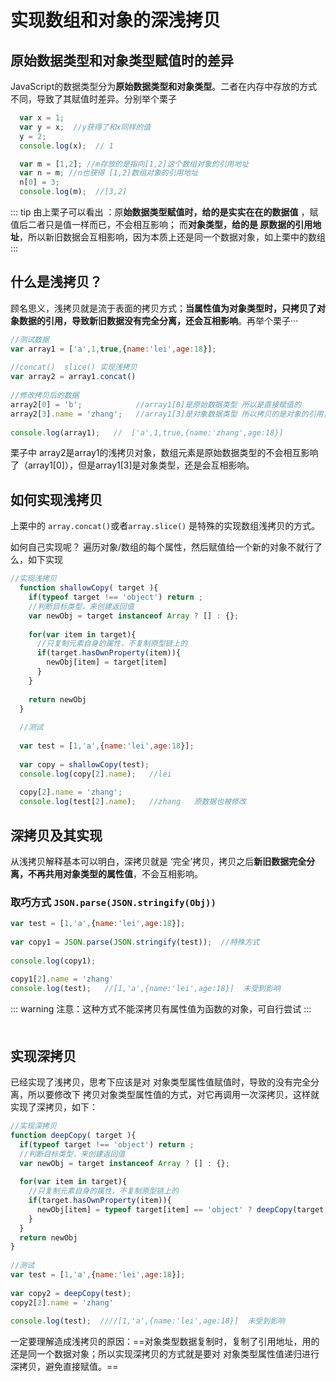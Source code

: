 # 实现数组和对象的深浅拷贝

## 原始数据类型和对象类型赋值时的差异

JavaScript的数据类型分为**原始数据类型和对象类型**。二者在内存中存放的方式不同，导致了其赋值时差异。分别举个栗子 

```js
  var x = 1;
  var y = x;  //y获得了和x同样的值
  y = 2;
  console.log(x);  // 1

  var m = [1,2]; //m存放的是指向[1,2]这个数组对象的引用地址
  var n = m; //n也获得 [1,2]数组对象的引用地址
  n[0] = 3;
  console.log(m);  //[3,2] 
```
::: tip
由上栗子可以看出 ：原**始数据类型赋值时，给的是实实在在的数据值** ，赋值后二者只是值一样而已，不会相互影响； 而**对象类型，给的是 原数据的引用地址**，所以新旧数据会互相影响，因为本质上还是同一个数据对象，如上栗中的数组
:::

## 什么是浅拷贝？

顾名思义，浅拷贝就是流于表面的拷贝方式；**当属性值为对象类型时，只拷贝了对象数据的引用，导致新旧数据没有完全分离，还会互相影响**。再举个栗子···

```js
//测试数据
var array1 = ['a',1,true,{name:'lei',age:18}];
 
//concat()  slice() 实现浅拷贝
var array2 = array1.concat()
 
//修改拷贝后的数据
array2[0] = 'b';            //array1[0]是原始数据类型 所以是直接赋值的
array2[3].name = 'zhang';   //array1[3]是对象数据类型 所以拷贝的是对象的引用，其实还是和原数组使用同一对象
 
console.log(array1);   //  ['a',1,true,{name:'zhang',age:18}]
```

栗子中 array2是array1的浅拷贝对象，数组元素是原始数据类型的不会相互影响了（array1[0]），但是array1[3]是对象类型，还是会互相影响。

## 如何实现浅拷贝

上栗中的  `array.concat()`或者`array.slice()` 是特殊的实现数组浅拷贝的方式。

如何自己实现呢？ 遍历对象/数组的每个属性，然后赋值给一个新的对象不就行了么，如下实现

```js
//实现浅拷贝
  function shallowCopy( target ){
    if(typeof target !== 'object') return ;
    //判断目标类型，来创建返回值
    var newObj = target instanceof Array ? [] : {};
 
    for(var item in target){
      //只复制元素自身的属性，不复制原型链上的
      if(target.hasOwnProperty(item)){
        newObj[item] = target[item]
      }
    }
 
    return newObj
  }
 
  //测试
 
  var test = [1,'a',{name:'lei',age:18}];
 
  var copy = shallowCopy(test);
  console.log(copy[2].name);   //lei
 
  copy[2].name = 'zhang';
  console.log(test[2].name);   //zhang   原数据也被修改

```

## 深拷贝及其实现

从浅拷贝解释基本可以明白，深拷贝就是 ‘完全’拷贝，拷贝之后**新旧数据完全分离，不再共用对象类型的属性值**，不会互相影响。


### 取巧方式 `JSON.parse(JSON.stringify(Obj)) `  

```js
var test = [1,'a',{name:'lei',age:18}];
 
var copy1 = JSON.parse(JSON.stringify(test));  //特殊方式
 
console.log(copy1);
 
copy1[2].name = 'zhang'
console.log(test);   //[1,'a',{name:'lei',age:18}]  未受到影响
```
::: warning
注意：这种方式不能深拷贝有属性值为函数的对象，可自行尝试
:::
　　

## 实现深拷贝

已经实现了浅拷贝，思考下应该是对 对象类型属性值赋值时，导致的没有完全分离，所以要修改下 拷贝对象类型属性值的方式，对它再调用一次深拷贝，这样就实现了深拷贝，如下：

```js
//实现深拷贝
function deepCopy( target ){
  if(typeof target !== 'object') return ;
  //判断目标类型，来创建返回值
  var newObj = target instanceof Array ? [] : {};
 
  for(var item in target){
    //只复制元素自身的属性，不复制原型链上的
    if(target.hasOwnProperty(item)){
      newObj[item] = typeof target[item] == 'object' ? deepCopy(target[item]) : target[item]  //判断属性值类型
    }
  }
  return newObj
}
 
//测试
var test = [1,'a',{name:'lei',age:18}];
 
var copy2 = deepCopy(test);
copy2[2].name = 'zhang'
 
console.log(test);  ////[1,'a',{name:'lei',age:18}]  未受到影响

```
 
一定要理解造成浅拷贝的原因：==对象类型数据复制时，复制了引用地址，用的还是同一个数据对象；所以实现深拷贝的方式就是要对 对象类型属性值递归进行深拷贝，避免直接赋值。==